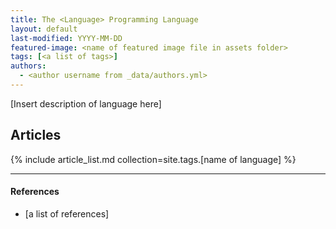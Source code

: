 ```yaml
---
title: The <Language> Programming Language
layout: default
last-modified: YYYY-MM-DD
featured-image: <name of featured image file in assets folder>
tags: [<a list of tags>]
authors:
  - <author username from _data/authors.yml>
---
```


[Insert description of language here]

## Articles

{% include article_list.md collection=site.tags.[name of language] %}

---

#### References

- [a list of references]

